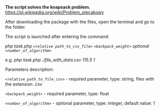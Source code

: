 **The script solves the knapsack problem.**
https://pl.wikipedia.org/wiki/Problem_plecakowy

After downloading the package with the files, open the terminal and go to the folder.

The script is launched after entering the command:

_php task.php `<relative path_to_csv_file>` `<backpack_weight>` optional `<number_of_algorithm>`_

e.g.
_php task.php ./file_with_data.csv 115.5 1_


Parameters description:

`<relative_path_to_file_csv>` - required parameter, type: string, files with the extension .csv

`<backpack_weight>` - required parameter, type: float

`<number_of_algorithm>` - optional parameter, type: integer, default value: 1